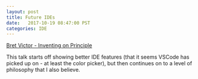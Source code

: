 ```yaml
---
layout: post
title: Future IDEs
date:   2017-10-19 08:47:00 PST
categories: IDE
---
```


[Bret Victor - Inventing on Principle](https://vimeo.com/36579366)

This talk starts off showing better IDE features (that it seems VSCode has picked up on - at least the color picker), but then continues on to a level of philosophy that I also believe.

